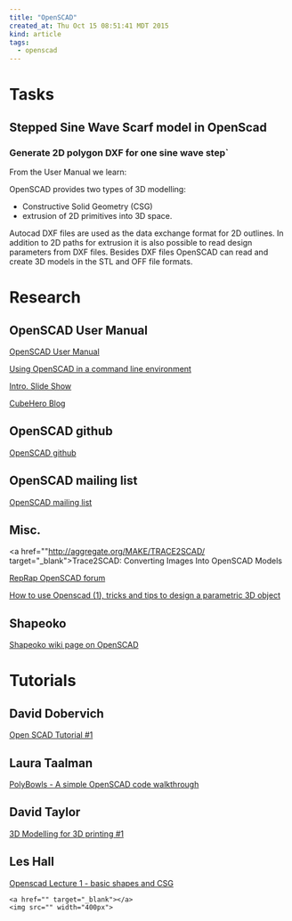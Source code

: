 ```yaml
---
title: "OpenSCAD"
created_at: Thu Oct 15 08:51:41 MDT 2015
kind: article
tags:
  - openscad
---
```


# Tasks

## Stepped Sine Wave Scarf model in OpenScad

### Generate 2D polygon DXF for one sine wave step`

From the User Manual we learn:

OpenSCAD provides two types of 3D modelling:

* Constructive Solid Geometry (CSG)
* extrusion of 2D primitives into 3D space.

Autocad DXF files are used as the data exchange format for 2D outlines. In
addition to 2D paths for extrusion it is also possible to read design
parameters from DXF files. Besides DXF files OpenSCAD can read and create
3D models in the STL and OFF file formats.

# Research

## OpenSCAD User Manual

<a href="http://www.openscad.org/documentation.html" target="_blank">OpenSCAD User Manual</a>

<a href="https://en.wikibooks.org/wiki/OpenSCAD_User_Manual/Using_OpenSCAD_in_a_command_line_environment" target="_blank">Using OpenSCAD in a command line environment</a>

<a href="http://www.appropedia.org/images/5/5f/Intro_to_OpenSCAD_2014_Long.pdf" target="_blank">Intro. Slide Show</a>

<a href="http://blog.cubehero.com/tag/openscad/" target="_blank">CubeHero Blog</a>

## OpenSCAD github

<a href="https://github.com/openscad/openscad" target="_blank">OpenSCAD github</a>

## OpenSCAD mailing list

<a href="http://www.openscad.org/community.html" target="_blank">OpenSCAD mailing list</a>

## Misc.

<a href=""http://aggregate.org/MAKE/TRACE2SCAD/ target="_blank">Trace2SCAD: Converting Images Into OpenSCAD Models</a>

<a href="http://forums.reprap.org/list.php?313" target="_blank">RepRap OpenSCAD forum</a>

 
<a href="http://www.tridimake.com/2014/09/how-to-use-openscad-tricks-and-tips-to.html" target="_blank">How to use Openscad (1), tricks and tips to design a parametric 3D object</a>

## Shapeoko

<a href="http://www.shapeoko.com/wiki/index.php/OpenSCAD" target="_blank">Shapeoko wiki page on OpenSCAD</a>

# Tutorials

## David Dobervich

<a href="https://www.youtube.com/watch?v=eq5ObNeiAUw&list=PLMVZLVfQsAUkBLKa6ziRO6dMGEMsw9-i3" target="_blank">Open SCAD Tutorial #1</a>

## Laura Taalman

<a href="https://www.youtube.com/watch?v=kn1aqnHF1RE" target="_blank">PolyBowls - A simple OpenSCAD code walkthrough</a>


## David Taylor

<a href="https://www.youtube.com/watch?v=rUwoMPB4Lv8" target="_blank">3D Modelling for 3D printing #1</a>

## Les Hall

<a href="https://www.youtube.com/watch?v=AaCfAVwQH3c" target="_blank">Openscad Lecture 1 - basic shapes and CSG</a>



~~~~~~~~~~~~~
<a href="" target="_blank"></a>
<img src="" width="400px">
~~~~~~~~~~~~~

